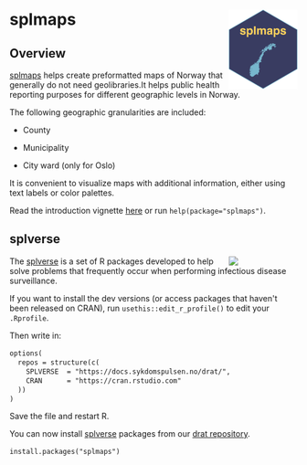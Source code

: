# splmaps <a href="https://docs.sykdomspulsen.no/splmaps/"><img src="man/figures/logo.png" align="right" width="120" /></a>


## Overview 

[splmaps](https://docs.sykdomspulsen.no/splmaps/) helps create preformatted maps of Norway that generally do not need geolibraries.It helps public health reporting purposes for different geographic levels in Norway.

The following geographic granularities are included: 

* County

* Municipality

* City ward (only for Oslo)

It is convenient to visualize maps with additional information, either using text labels or color palettes.

Read the introduction vignette [here](https://docs.sykdomspulsen.no/splmaps/articles/splmaps.html) or run `help(package="splmaps")`.


## splverse

<a href="https://docs.sykdomspulsen.no/packages"><img src="https://docs.sykdomspulsen.no/packages/splverse.png" align="right" width="120" /></a>

The [splverse](https://docs.sykdomspulsen.no/packages) is a set of R packages developed to help solve problems that frequently occur when performing infectious disease surveillance.

If you want to install the dev versions (or access packages that haven't been released on CRAN), run `usethis::edit_r_profile()` to edit your `.Rprofile`. 

Then write in:

```
options(
  repos = structure(c(
    SPLVERSE  = "https://docs.sykdomspulsen.no/drat/",
    CRAN      = "https://cran.rstudio.com"
  ))
)
```

Save the file and restart R.

You can now install [splverse](https://docs.sykdomspulsen.no/packages) packages from our [drat repository](https://docs.sykdomspulsen.no/drat/).

```
install.packages("splmaps")
```

